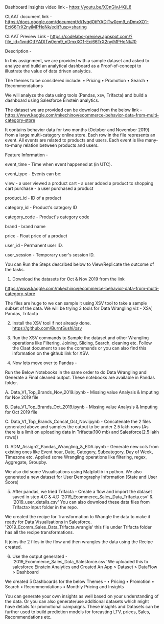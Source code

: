 
Dashboard Insights video link - https://youtu.be/XCnGIvJ4QL8

CLAAT document link - https://docs.google.com/document/d/1vqdOtfYADITw0em9_nDmxXO1-Eci66TrX2nyiMPHoNk/edit?usp=sharing

CLAAT Preview Link - https://codelabs-preview.appspot.com/?file_id=1vqdOtfYADITw0em9_nDmxXO1-Eci66TrX2nyiMPHoNk#0

Description - 

In this assignment, we are provided with a sample dataset and asked to analyze and build an analytical dashboard as a Proof-of-concept to illustrate the value of data driven analytics.

The themes to be considered include:
• Pricing
• Promotion
• Search
• Recommendations


We will analyze the data using tools (Pandas, xsv, Trifacta) and build a dashboard using Salesforce Einstein analytics. 

The dataset we are provided can be download from the below link - 
https://www.kaggle.com/mkechinov/ecommerce-behavior-data-from-multi-category-store

It contains behavior data for two months (October and November 2019) from a large multi-category online store.
Each row in the file represents an event. All events are related to products and users. Each event is like many-to-many relation between products and users.

Feature Information - 

event_time  - Time when event happened at (in UTC).

event_type - Events can be:

view - a user viewed a product
cart - a user added a product to shopping cart
purchase - a user purchased a product

product_id - ID of a product

category_id - Product's category ID

category_code - Product's category code

brand - brand name

price - Float price of a product

user_id - Permanent user ID.

user_session - Temporary user's session ID. 


You can Run the Steps described below to View/Replicate the outcome of the tasks. 

1. Download the datasets for Oct & Nov 2019 from the link 

https://www.kaggle.com/mkechinov/ecommerce-behavior-data-from-multi-category-store

The files are huge to we can sample it using XSV tool to take a sample subset of the data. 
We will be trying 3 tools for Data Wrangling viz - XSV, Pandas, Trifacta 

2. Install the XSV tool if not already done. 
   https://github.com/BurntSushi/xsv

3. Run the XSV commands to Sample the dataset and other Wrangling operations like Filtering, Joining, Slicing, Search, cleaning etc. 
Follow the Claat document to see the commands or you can also find this information on the github link for XSV. 

4. Now lets move over to Pandas - 

Run the Below Notebooks in the same order to do Data Wrangling and Generate a Final cleaned output. These notebooks are available in Pandas folder. 

A. Data_V1_Top_Brands_Nov_2019.ipynb - 
Missing value Analysis & Imputing for Nov 2019 file 

B. Data_V1_Top_Brands_Oct_2019.ipynb - 
Missing value Analysis & Imputing for Oct 2019 file

C. Data_V1_Top_Brands_Concat_Oct_Nov.ipynb - 
Concatenate the 2 files generated above and samples the output to be under 2.5 lakh rows 
(As there is a limit on uploading data in Trifacta(100 mb) and Salesforce(2.5 lakh rows))

D. ADM_Assign2_Pandas_Wrangling_&_EDA.ipynb - 
Generate new cols from existing ones like Event hour, Date, Category, Subcategory, Day of Week,
Timezone etc. Applied some Wrangling operations like filtering, regex, Aggregate, Groupby. 

We also did some Visualisations using Matplotlib in python. 
We also generated a new dataset for User Demography Information (State and User Score)

5. After pandas, we tried Trifacta - 
Create a flow and import the dataset saved in step 4.C & 4.D '2019_Ecommerce_Sales_Data_Trifacta.csv' & '2019_user_details.csv'
You can also download these data files from Trifacta>Input folder in the repo. 

We created the recipe for Transformation to Wrangle the data to make it ready for Data Visualisations in Salesforce. 
'2019_Ecomm_Sales_Data_Trifacta.wrangle' this file under Trifacta folder has all the recipe transformations. 

It joins the 2 files in the flow and then wrangles the data using the Recipe created.

6. Use the output generated - '2019_Ecommerce_Sales_Data_Salesforce.csv'
We uploaded this to salesforce Einstein Analytics and Created An App > Dataset > DataFlow > Dashboard 

We created 5 Dashboards for the below Themes - 
• Pricing
• Promotion
• Search
• Recommendations
• Monthly Pricing and Insights

You can generate your own insights as well based on your understanding of the data. Or you can also generate/use additional datasets 
which might have details for promotional campaigns. These insights and Datasets can be further used to build 
prediction models for forcasting LTV, prices, Sales, Recommendations etc. 






